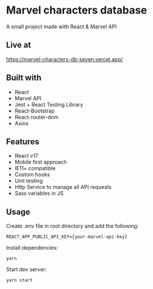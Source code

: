 # Marvel characters database

A small project made with React & Marvel API

## Live at

https://marvel-characters-db-seven.vercel.app/

## Built with

- React
- Marvel API
- Jest + React Testing Library
- React-Bootstrap
- React-router-dom
- Axios

## Features

- React v17
- Mobile first approach
- IE11+ compatible
- Custom hooks
- Unit testing
- Http Service to manage all API requests
- Sass variables in JS

## Usage

Create .env file in root directory and add the following:
```
REACT_APP_PUBLIC_API_KEY={your-marvel-api-key}
```

Install dependencies:
```
yarn
```

Start dev server:
```
yarn start
```
